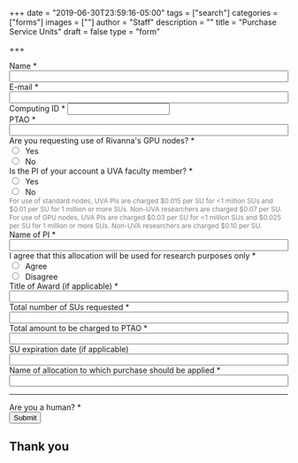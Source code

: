 +++
date = "2019-06-30T23:59:16-05:00"
tags = ["search"]
categories = ["forms"]
images = [""]
author = "Staff"
description = ""
title = "Purchase Service Units"
draft = false
type = "form"

+++

<script src="https://www.google.com/recaptcha/api.js" async defer></script>

<form action="https://api.uvarc.io/" method="post" id="allocation-form" accept-charset="UTF-8">
<div>
  <div class="form-item form-group form-item form-item-submitted-name form-type-textfield form-group"> <label class="control-label" for="edit-submitted-name">Name <span class="form-required" title="This field is required.">*</span></label>
    <input required="required" class="form-control form-text required" type="text" id="name" name="name" value="" size="60" maxlength="128" readonly />
  </div>

  <div class="row">
    <div class="col form-item form-group form-item form-item-submitted-e-mail form-type-webform-email form-group"> <label class="control-label" for="edit-submitted-e-mail">E-mail <span class="form-required" title="This field is required.">*</span></label>
      <input required="required" class="email form-control form-text form-email required" type="email" id="email" name="email" value="" size="60" readonly />
    </div>
    <div class="col form-item form-group form-item form-item-submitted-computing-id form-type-textfield form-group"> <label class="control-label" for="edit-submitted-computing-id">Computing ID <span class="form-required" title="This field is required.">*</span></label>
      <input required="required" class="form-control form-text required" type="text" id="uid" name="uid" value="" size="20" maxlength="20" readonly />
    </div>
  </div>

  <div class="form-item form-group form-item form-type-textfield form-group"> <label class="control-label" for="edit-submitted-ptao">PTAO <span class="form-required" title="This field is required.">*</span></label>
    <input required="required" class="form-control form-text required" type="text" id="edit-submitted-ptao" name="ptao" value="" size="60" maxlength="128" />
  </div>

  <div class="form-item form-group form-item form-item-submitted-new-or-renewal form-type-radios form-group"> <label class="control-label" for="edit-submitted-new-or-renewal">Are you requesting use of Rivanna's GPU nodes? <span class="form-required" title="This field is required.">*</span></label>
    <div id="edit-submitted-new-or-renewal" class="form-radios">
      <div class="form-item form-item-submitted-new-or-renewal form-type-radio radio"> <label class="control-label" for="edit-submitted-new-or-renewal-1">
        <input required="required" type="radio" id="research-agree" name="research-verify" value="agree" class="form-radio" /> &nbsp;Yes</label>
      </div>
      <div class="form-item form-item-submitted-new-or-renewal form-type-radio radio"> <label class="control-label" for="edit-submitted-new-or-renewal-2">
        <input required="required" type="radio" id="research-disagree" name="research-verify" value="renewal" class="form-radio" /> &nbsp;No</label>
      </div>
    </div>
  </div>

  <div class="form-item form-group form-item form-item-submitted-new-or-renewal form-type-radios form-group"> <label class="control-label" for="edit-submitted-new-or-renewal">Is the PI of your account a UVA faculty member? <span class="form-required" title="This field is required.">*</span></label>
    <div id="edit-submitted-new-or-renewal" class="form-radios">
      <div class="form-item form-item-submitted-new-or-renewal form-type-radio radio"> <label class="control-label" for="edit-submitted-new-or-renewal-1">
        <input required="required" type="radio" id="research-agree" name="research-verify" value="agree" class="form-radio" /> &nbsp;Yes</label>
      </div>
      <div class="form-item form-item-submitted-new-or-renewal form-type-radio radio"> <label class="control-label" for="edit-submitted-new-or-renewal-2">
        <input required="required" type="radio" id="research-disagree" name="research-verify" value="renewal" class="form-radio" /> &nbsp;No</label>
      </div>
    </div>
    <div class="help-block" style="font-size:85%;color:gray;">
      For use of standard nodes, UVA PIs are charged $0.015 per SU for <1 million SUs and $0.01 per SU for 1 million or more SUs. Non-UVA researchers are charged $0.07 per SU. For use of GPU nodes, UVA PIs are charged $0.03 per SU for <1 million SUs and $0.025 per SU for 1 million or more SUs. Non-UVA researchers are charged $0.10 per SU.
    </div>
  </div>

  <div class="form-item form-group form-item form-type-textfield form-group"> <label class="control-label" for="edit-submitted-pi">Name of PI <span class="form-required" title="This field is required.">*</span></label>
    <input required="required" class="form-control form-text required" type="text" id="edit-submitted-pi" name="pi" value="" size="60" maxlength="128" />
  </div>

  <div class="form-item form-group form-item form-item-submitted-new-or-renewal form-type-radios form-group"> <label class="control-label" for="edit-submitted-new-or-renewal">I agree that this allocation will be used for research purposes only <span class="form-required" title="This field is required.">*</span></label>
    <div id="edit-submitted-new-or-renewal" class="form-radios">
      <div class="form-item form-item-submitted-new-or-renewal form-type-radio radio"> <label class="control-label" for="edit-submitted-new-or-renewal-1">
        <input required="required" type="radio" id="research-agree" name="research-verify" value="agree" class="form-radio" /> &nbsp;Agree</label>
      </div>
      <div class="form-item form-item-submitted-new-or-renewal form-type-radio radio"> <label class="control-label" for="edit-submitted-new-or-renewal-2">
        <input required="required" type="radio" id="research-disagree" name="research-verify" value="renewal" class="form-radio" /> &nbsp;Disagree</label>
      </div>
    </div>
  </div>

  <div class="form-item form-group form-item form-type-textfield form-group"> <label class="control-label" for="edit-submitted-pi">Title of Award (if applicable) <span class="form-required" title="This field is required.">*</span></label>
    <input required="required" class="form-control form-text required" type="text" id="edit-submitted-pi" name="pi" value="" size="60" maxlength="128" />
  </div>

  <div class="form-item form-group form-item form-type-textfield form-group"> <label class="control-label" for="edit-submitted-pi">Total number of SUs requested <span class="form-required" title="This field is required.">*</span></label>
    <input required="required" class="form-control form-text required" type="text" id="edit-submitted-pi" name="pi" value="" size="60" maxlength="128" />
  </div>

  <div class="form-item form-group form-item form-type-textfield form-group"> <label class="control-label" for="edit-submitted-pi">Total amount to be charged to PTAO <span class="form-required" title="This field is required.">*</span></label>
    <input required="required" class="form-control form-text required" type="text" id="edit-submitted-pi" name="pi" value="" size="60" maxlength="128" />
  </div>

  <div class="form-item form-group form-item form-type-textfield form-group"> <label class="control-label" for="edit-submitted-pi">SU expiration date (if applicable) </label>
    <input class="form-control form-text" type="text" id="edit-submitted-pi" name="pi" value="" size="60" maxlength="128" />
  </div>

  <div class="form-item form-group form-item form-type-textfield form-group"> <label class="control-label" for="edit-submitted-pi">Name of allocation to which purchase should be applied <span class="form-required" title="This field is required.">*</span></label>
    <input required="required" class="form-control form-text required" type="text" id="edit-submitted-pi" name="pi" value="" size="60" maxlength="128" />
  </div>

  <hr size=1 />
  <div class="form-item form-item-captcha-response form-type-textfield form-group"> <label class="control-label" for="edit-captcha-response">Are you a human? <span class="form-required" title="This field is required.">*</span></label>
    <div class="g-recaptcha" data-sitekey="6LdNnqwUAAAAAJR9L4Cl-q-AIhW12OGJ9-titSrl"></div>
  </div>
  <div class="form-actions">
    <button class="button-primary btn btn-primary form-submit" type="submit" name="op" value="Submit">Submit</button>
  </div>
</div>
</form>

<div id="result-pane">
<h2>Thank you</h2>
  <p id="r_name"></p>
  <p id="r_email"></p>
</div>

<script>
function getParams() {
    var vars = {};
    var parts = window.location.href.replace(/[?&]+([^=&]+)=([^&]*)/gi, function(m,key,value) {
        vars[key] = value;
    });
    return vars;
}

function decode64(str) {
  var e={},i,b=0,c,x,l=0,a,r='',w=String.fromCharCode,L=str.length;
  var A="ABCDEFGHIJKLMNOPQRSTUVWXYZabcdefghijklmnopqrstuvwxyz0123456789+/";
  for(i=0;i<64;i++){e[A.charAt(i)]=i;}
  for(x=0;x<L;x++){
    c=e[str.charAt(x)];b=(b<<6)+c;l+=6;
    while(l>=8){((a=(b>>>(l-=8))&0xff)||(x<(L-2)))&&(r+=w(a));}
  }
  return r;
};

var form = document.getElementById('allocation-form');

// name
var name_enc = getParams()["name"];
var name_esc = decodeURI(name_enc);
var form_name = decode64(name_esc);
var name_field = document.getElementById('name');
name_field.value = form_name;

// uid
var uid_enc = getParams()["uid"];
var uid_esc = decodeURI(uid_enc);
var form_uid = decode64(uid_esc);
var uid_field = document.getElementById('uid');
uid_field.value = form_uid;

// email
var email_enc = getParams()["email"];
var email_esc = decodeURI(email_enc);
var form_email = decode64(email_esc);
var email_field = document.getElementById('email');
email_field.value = form_email;

var rpane = document.getElementById('result-pane');
rpane.style.display = "none";
var form = document.getElementById('allocation-form');
form.onsubmit = function(e) {
  e.preventDefault();
  var r_name = document.getElementById('r_name');
  r_name.innerHTML = "Hello " + form.name.value;
  var r_email = document.getElementById('r_email');
  r_email.innerHTML = form.email.value;
  this.reset();
  rpane.style.display = "block";
  form.style.display = "none";
}; 
</script>
